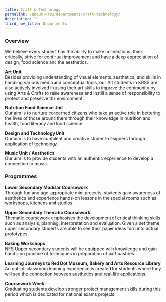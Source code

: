 ```yaml
---
title: Craft & Technology
permalink: /about-krss/departments/craft-technology/
description: ""
third_nav_title: Departments
---
```

### Overview
We believe every student has the ability to make connections, think critically, strive for continual improvement and have a deep appreciation of design, food science and the aesthetics. 

**Art Unit**<br>
Besides providing understanding of visual elements, aesthetics, and skills in handling various media and conceptual tools, our Art students in KRSS are also actively involved in using their art skills to improve the community by using Arts & Crafts to raise awareness and instill a sense of responsibility to protect and preserve the environment.

**Nutrition Food Science Unit**<br>
Our aim is to nurture concerned citizens who take an active role in bettering the lives of those around them through their knowledge in nutrition and health, food literacy and food science.

**Design and Technology Unit**<br>
Our aim is to have confident and creative student-designers through application of technology.

**Music Unit / Aesthetics**<br>
Our aim is to provide students with an authentic experience to develop a connection to music.

### Programmes

**Lower Secondary Modular Coursework** <br>
Through fun and age-appropriate mini projects, students gain awareness of aesthetics and experience hands-on lessons in the special rooms such as workshops, kitchens and studios.

**Upper Secondary Thematic Coursework**  <br>
Thematic coursework emphasises the development of critical thinking skills such as analysis, planning, interpretation and evaluation. Given a set theme, upper secondary students are able to see their paper ideas turn into actual prototypes.

**Baking Workshops**<br>
NFS Upper secondary students will be equipped with knowledge and gain hands-on practice of techniques in preparation of puff pastries.

**Learning Journeys to Red Dot Museum, Bakery and Arts Resource Library** <br>
An out-of-classroom learning experience is created for students where they will see the connection between aesthetics and real-life applications.

**Coursework Week**<br>
Graduating students develop stronger project management skills during this period which is dedicated for national exams projects.
